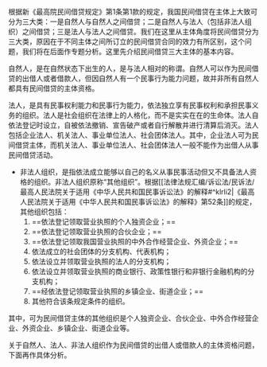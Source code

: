 根据新《最高院民间借贷规定》第1条第1款的规定，我国民间借贷在主体上大致可分为三大类：一是自然人与自然人之间借贷；二是自然人与法人（包括非法人组织）之间借贷；三是法人与法人之间借贷。我们在这里从主体角度将民间借贷分为三大类，原因在于不同主体之间所订立的民间借贷合同的效力有所区别，这个问题，我们将在后面作专题分析。这里先介绍民间借贷三大主体的基本内容。

自然人，是在自然状态下出生的人，是与法人相对的称谓。自然人可以作为民间借贷的出借人或者借款人，但因自然人有一个民事行为能力问题，故并非所有自然人都具有民间借贷的主体资格。

法人，是具有民事权利能力和民事行为能力，依法独立享有民事权利和承担民事义务的组织。法人是社会组织在法律上的人格化，而不是实实在在的生命体。法人自依法登记时设立，自被依法撤销、宣告破产或者自行解散并进行清算后消灭。法人包括企业法人、机关法人、事业单位法人、社会团体法人。其中，企业法人可为民间借贷主体，而机关法人、事业单位法人、社会团体法人一般不能作为出借人从事民间借贷活动。

- 非法人组织，是指依法成立能够以自己的名义从事民事活动但又不具备法人资格的组织。非法人组织原称“其他组织”。根据[[法律法规汇编/诉讼法/民诉法/最高人民法院关于适用《中华人民共和国民事诉讼法》的解释#^klrli2|《最高人民法院关于适用《中华人民共和国民事诉讼法》的解释》第52条]]的规定，其他组织包括：
	1. ==依法登记领取营业执照的个人独资企业；==
	2. ==依法登记领取营业执照的合伙企业；==
	3. ==依法登记领取我国营业执照的中外合作经营企业、外资企业；==
	4. 依法成立的社会团体的分支机构、代表机构；
	5. 依法设立并领取营业执照的法人的分支机构；
	6. 依法设立并领取营业执照的商业银行、政策性银行和非银行金融机构的分支机构；
	7. ==经依法登记领取营业执照的乡镇企业、街道企业；==
	8. 其他符合该条规定条件的组织。

其中，可为民间借贷主体的其他组织是个人独资企业、合伙企业、中外合作经营企业、外资企业、乡镇企业、街道企业等。

关于自然人、法人、非法人组织作为民间借贷的出借人或借款人的主体资格问题，下面再作具体分析。